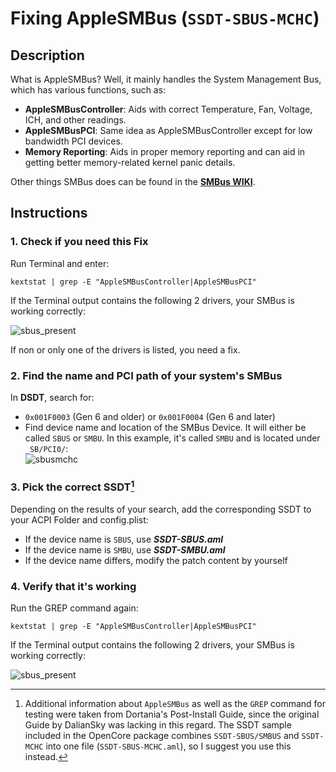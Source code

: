 # Fixing AppleSMBus (`SSDT-SBUS-MCHC`)

## Description
What is AppleSMBus? Well, it mainly handles the System Management Bus, which has various functions, such as:

* **AppleSMBusController**: Aids with correct Temperature, Fan, Voltage, ICH, and other readings.  
* **AppleSMBusPCI**: Same idea as AppleSMBusController except for low bandwidth PCI devices.
* **Memory Reporting**: Aids in proper memory reporting and can aid in getting better memory-related kernel panic details.

Other things SMBus does can be found in the [**SMBus WIKI**](https://en.wikipedia.org/wiki/System_Management_Bus).

## Instructions

### 1. Check if you need this Fix
Run Terminal and enter:

`kextstat | grep -E "AppleSMBusController|AppleSMBusPCI"`

If the Terminal output contains the following 2 drivers, your SMBus is working correctly:

![sbus_present](https://user-images.githubusercontent.com/76865553/140615883-3c8af435-b09a-4a3e-9746-28f8a05c9e37.png)

If non or only one of the drivers is listed, you need a fix.

### 2. Find the name and PCI path of your system's SMBus

In **DSDT**, search for:

- `0x001F0003` (Gen 6 and older) or `0x001F0004` (Gen 6 and later) 
- Find device name and location of the SMBus Device. It will either be called `SBUS` or `SMBU`. In this example, it's called `SMBU` and is located under `_SB/PCI0/`:</br>![sbusmchc](https://user-images.githubusercontent.com/76865553/177932530-f2190e85-17f2-4d15-9326-c37cd4c410e3.png)

### 3. Pick the correct SSDT[^1]
Depending on the results of your search, add the corresponding SSDT to your ACPI Folder and config.plist:

- If the device name is `SBUS`, use ***SSDT-SBUS.aml***
- If the device name is `SMBU`, use ***SSDT-SMBU.aml***
- If the device name differs, modify the patch content by yourself

### 4. Verify that it's working

Run the GREP command again:

`kextstat | grep -E "AppleSMBusController|AppleSMBusPCI"` 

If the Terminal output contains the following 2 drivers, your SMBus is working correctly:

![sbus_present](https://user-images.githubusercontent.com/76865553/140615883-3c8af435-b09a-4a3e-9746-28f8a05c9e37.png)

[^1]: Additional information about `AppleSMBus` as well as the `GREP` command for testing  were taken from Dortania's Post-Install Guide, since the original Guide by DalianSky was lacking in this regard. The SSDT sample included in the OpenCore package combines `SSDT-SBUS/SMBUS` and `SSDT-MCHC` into one file (`SSDT-SBUS-MCHC.aml`), so I suggest you use this instead.
